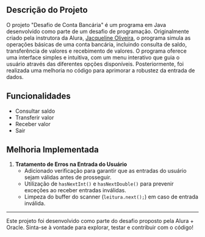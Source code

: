## Descrição do Projeto

O projeto "Desafio de Conta Bancária" é um programa em Java desenvolvido como parte de um desafio de programação. Originalmente criado pela instrutora da Alura, [Jacqueline Oliveira](https://github.com/jacqueline-oliveira), o programa simula as operações básicas de uma conta bancária, incluindo consulta de saldo, transferência de valores e recebimento de valores. O programa oferece uma interface simples e intuitiva, com um menu interativo que guia o usuário através das diferentes opções disponíveis. Posteriormente, foi realizada uma melhoria no código para aprimorar a robustez da entrada de dados.

## Funcionalidades

- Consultar saldo
- Transferir valor
- Receber valor
- Sair

## Melhoria Implementada

1. **Tratamento de Erros na Entrada do Usuário**
   - Adicionado verificação para garantir que as entradas do usuário sejam válidas antes de prosseguir.
   - Utilização de `hasNextInt()` e `hasNextDouble()` para prevenir exceções ao receber entradas inválidas.
   - Limpeza do buffer do scanner (`leitura.next();`) em caso de entrada inválida.

---

Este projeto foi desenvolvido como parte do desafio proposto pela Alura + Oracle. Sinta-se à vontade para explorar, testar e contribuir com o código!  

